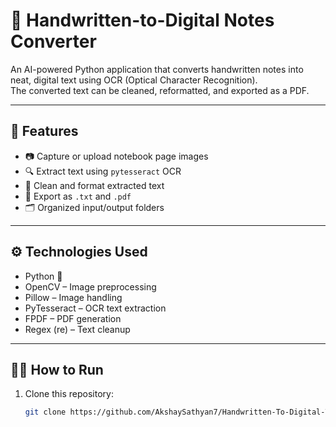# 🧾 Handwritten-to-Digital Notes Converter

An AI-powered Python application that converts handwritten notes into neat, digital text using OCR (Optical Character Recognition).  
The converted text can be cleaned, reformatted, and exported as a PDF.

---

## 🧠 Features
- 📷 Capture or upload notebook page images  
- 🔍 Extract text using `pytesseract` OCR  
- 🧹 Clean and format extracted text  
- 📄 Export as `.txt` and `.pdf`  
- 🗂️ Organized input/output folders  

---

## ⚙️ Technologies Used
- Python 🐍  
- OpenCV – Image preprocessing  
- Pillow – Image handling  
- PyTesseract – OCR text extraction  
- FPDF – PDF generation  
- Regex (re) – Text cleanup  

---

## 🏃‍♂️ How to Run
1. Clone this repository:
   ```bash
   git clone https://github.com/AkshaySathyan7/Handwritten-To-Digital-Text.git

